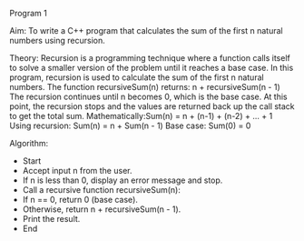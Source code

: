 Program 1

Aim:
To write a C++ program that calculates the sum of the first n natural numbers using recursion.

 Theory:
Recursion is a programming technique where a function calls itself to solve a smaller version of the problem until it reaches a base case.
In this program, recursion is used to calculate the sum of the first n natural numbers. The function recursiveSum(n) returns:
n + recursiveSum(n - 1)
The recursion continues until n becomes 0, which is the base case. At this point, the recursion stops and the values are returned back up the call stack to get the total sum.
Mathematically:Sum(n) = n + (n-1) + (n-2) + ... + 1
Using recursion:
Sum(n) = n + Sum(n - 1)
Base case:
Sum(0) = 0

 Algorithm:
- Start
- Accept input n from the user.
- If n is less than 0, display an error message and stop.
- Call a recursive function recursiveSum(n):
- If n == 0, return 0 (base case).
- Otherwise, return n + recursiveSum(n - 1).
- Print the result.
- End
